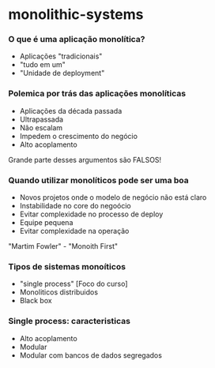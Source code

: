# monolithic-systems

### O que é uma aplicação monolítica?

* Aplicações "tradicionais"
* "tudo em um"
* "Unidade de deployment"

### Polemica por trás das aplicações monolíticas

* Aplicações da década passada
* Ultrapassada
* Não escalam
* Impedem o crescimento do negócio
* Alto acoplamento

Grande parte desses argumentos são FALSOS!

<!-- Aula [Monoliticos em primeiro Lugar] -->
### Quando utilizar monolíticos pode ser uma boa

* Novos projetos onde o modelo de negócio não está claro
* Instabilidade no core do negoócio
* Evitar complexidade no processo de deploy
* Equipe pequena
* Evitar complexidade na operação

"Martim Fowler" - "Monoith First"


<!-- Aula [Tipos monolitos] -->

### Tipos de sistemas monoíticos

* "single process" [Foco do curso]
* Monoliticos distribuidos
* Black box

### Single process: caracteristicas
* Alto acoplamento
* Modular 
* Modular com bancos de dados segregados

